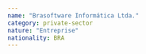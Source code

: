 ```yaml
---
name: "Brasoftware Informática Ltda."
category: private-sector
nature: "Entreprise"
nationality: BRA
---
```

    